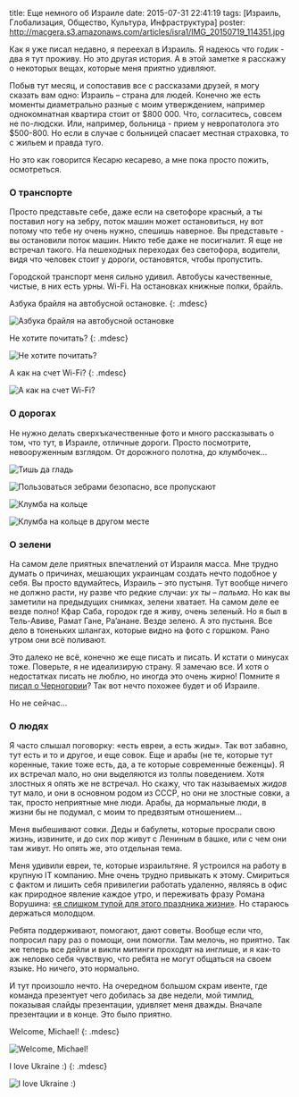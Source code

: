 title: Еще немного об Израиле
date: 2015-07-31 22:41:19
tags: [Израиль, Глобализация, Общество, Культура, Инфраструктура]
poster: http://macgera.s3.amazonaws.com/articles/isra1/IMG_20150719_114351.jpg

Как я уже писал недавно, я переехал в Израиль. Я надеюсь что годик - два я тут проживу. Но это другая история. А в этой заметке я расскажу о некоторых вещах, которые меня приятно удивляют.

Побыв тут месяц, и сопоставив все с рассказами друзей, я могу сказать вам одно: Израиль – страна для людей. Конечно же есть моменты диаметрально разные с моим утверждением, например однокомнатная квартира стоит от $800 000. Что, согласитесь, совсем не по-людски. Или, например, больница - прием у невропатолога это $500-800. Но если в случае с больницей спасает местная страховка, то с жильем и правда туго.

Но это как говорится Кесарю кесарево, а мне пока просто пожить, осмотреться.

### О транспорте

Просто представьте себе, даже если на светофоре красный, а ты поставил ногу на зебру, поток машин может остановиться, ну вот потому что тебе ну очень нужно, спешишь наверное. Вы представьте - вы остановили поток машин. Никто тебе даже не посигналит. Я еще не встречал такого. На пешеходных переходах без светофора, водители, видя что человек стоит у дороги, остановятся, чтобы пропустить.

Городской транспорт меня сильно удивил. Автобусы качественные, чистые, в них есть урны. Wi-Fi. На остановках книжные полки, брайль.

Азбука брайля на автобусной остановке.
{: .mdesc}

![Азбука брайля на автобусной остановке](http://macgera.s3.amazonaws.com/articles/isra1/IMG_20150708_174640.jpg)

Не хотите почитать?
{: .mdesc}

![Не хотите почитать?](http://macgera.s3.amazonaws.com/articles/isra1/IMG_20150718_074223.jpg)

А как на счет Wi-Fi?
{: .mdesc}

![А как на счет Wi-Fi?](http://macgera.s3.amazonaws.com/articles/isra1/IMG_20150731_132435.jpg)

### О дорогах

Не нужно делать сверхъкачественные фото и много рассказывать о том, что тут, в Израиле, отличные дороги. Просто посмотрите, невооруженным взглядом. От дорожного полотна, до клумбочек… 

![Тишь да гладь](http://macgera.s3.amazonaws.com/articles/isra1/IMG_20150718_092033.jpg)

![Пользоваться зебрами безопасно, все пропускают](http://macgera.s3.amazonaws.com/articles/isra1/IMG_20150802_193049.jpg)

![Клумба на кольце](http://macgera.s3.amazonaws.com/articles/isra1/IMG_20150801_184013.jpg)

![Клумба на кольце в другом месте](http://macgera.s3.amazonaws.com/articles/isra1/IMG_20150718_071830.jpg)


### О зелени

На самом деле приятных впечатлений от Израиля масса. Мне трудно думать о причинах, мешающих украинцам создать нечто подобное у себя. Вы просто вдумайтесь, Израиль – это пустыня. Тут вообще ничего не должно расти, ну разве что редкие случаи: *ух ты – пальма*. Но как вы заметили на предыдущих снимках, зелени хватает. На самом деле ее везде полно! Кфар Саба, городок где я живу, очень зеленый. Но я был в Тель-Авиве, Рамат Гане, Ра’анане. Везде зелено. А это пустыня. Все дело в тоненьких шлангах, которые видно на фото с горшком. Рано утром они всё поливают.

Это далеко не всё, конечно же еще писать и писать. И кстати о минусах тоже. Поверьте, я не идеализирую страну. Я замечаю все. И хотя о недостатках писать не люблю, но иногда это очень жирно! Помните я [писал о Черногории](/blog/minusyi-chernogorii-kotoryie-ya-zametil/)? Так вот нечто похожее будет и об Израиле.

Но не сейчас…

### О людях

Я часто слышал поговорку: «есть евреи, а есть жиды». Так вот забавно, тут есть и то и другое, и еще совок. Еще и арабы (не те, которые тут коренные, такие тоже есть, да, а те которые современные беженцы). Я их встречал мало, но они выделяются из толпы поведением. Хотя злостных я опять же не встречал. Но скажу, что так называемых *жидов* тут мало, и они в основном родом из CCCР, но они не злостные совки, а так, просто неприятные мне люди. Арабы, да нормальные люди, в жизни бы не подумал, с моим то предвзятым отношением…

Меня выбешивают совки. Деды и бабулеты, которые просрали свою жизнь, извините, и до сих пор живут с Лениным в башке, или с чем они там живут. Но опять же, это отдельная тема.

Меня удивили евреи, те, которые израильтяне. Я устроился на работу в крупную IT компанию. Мне очень трудно привыкать к этому. Смириться с фактом и лишить себя привилегии работать удаленно, являясь в офис как природное явление каждое утро, и переживать фразу Романа Ворушина: [«я слишком тупой для этого праздника жизни»](http://vorushin.ru/blog/what-is-different-at-google/). Но стараюсь держаться молодцом. 

Ребята поддерживают, помогают, дают советы. Вообще если что, попросил пару раз о помощи, они помогли. Там мелочь, но приятно. Так же теперь все дейли и викли митинги проходят на инглише, и я как-то аж неловко себя чувствую, что ребята не могут общаться на своем языке. Но ничего, это нормально.

И тут произошло нечто. На очередном большом скрам ивенте, где команда презентует чего добилась за две недели, мой тимлид, показывая слайды презентации, удивляет меня дважды. Вначале презентации и в конце. Это было приятно.

Welcome, Michael!
{: .mdesc}

![Welcome, Michael!](http://macgera.s3.amazonaws.com/articles/isra1/IMG_20150802_101825.jpg)

I love Ukraine :)
{: .mdesc}

![I love Ukraine :)](http://macgera.s3.amazonaws.com/articles/isra1/i-love-ukraine.jpg)